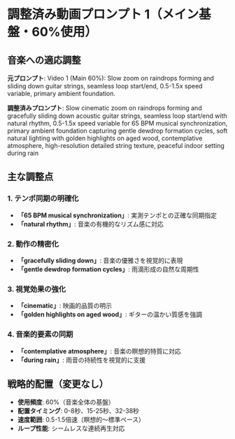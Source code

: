 # 調整済み動画プロンプト 1（メイン基盤・60%使用）

## 音楽への適応調整

**元プロンプト**: Video 1 (Main 60%): Slow zoom on raindrops forming and sliding down guitar strings, seamless loop start/end, 0.5-1.5x speed variable, primary ambient foundation.

**調整済みプロンプト**: Slow cinematic zoom on raindrops forming and gracefully sliding down acoustic guitar strings, seamless loop start/end with natural rhythm, 0.5-1.5x speed variable for 65 BPM musical synchronization, primary ambient foundation capturing gentle dewdrop formation cycles, soft natural lighting with golden highlights on aged wood, contemplative atmosphere, high-resolution detailed string texture, peaceful indoor setting during rain

## 主な調整点

### 1. テンポ同期の明確化
- **「65 BPM musical synchronization」**: 実測テンポとの正確な同期指定
- **「natural rhythm」**: 音楽の有機的なリズム感に対応

### 2. 動作の精密化
- **「gracefully sliding down」**: 音楽の優雅さを視覚的に表現
- **「gentle dewdrop formation cycles」**: 雨滴形成の自然な周期性

### 3. 視覚効果の強化
- **「cinematic」**: 映画的品質の明示
- **「golden highlights on aged wood」**: ギターの温かい質感を強調

### 4. 音楽的要素の同期
- **「contemplative atmosphere」**: 音楽の瞑想的特質に対応
- **「during rain」**: 雨音の持続性を視覚的に支援

## 戦略的配置（変更なし）
- **使用頻度**: 60%（音楽全体の基盤）
- **配置タイミング**: 0-8秒、15-25秒、32-38秒
- **速度範囲**: 0.5-1.5倍速（瞑想的〜標準ペース）
- **ループ性能**: シームレスな連続再生対応